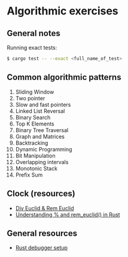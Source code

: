 # Algorithmic exercises

## General notes

Running exact tests:

```sh
$ cargo test -- --exact <full_name_of_test>
```

## Common algorithmic patterns

1. Sliding Window
2. Two pointer
3. Slow and fast pointers
4. Linked List Reversal
5. Binary Search
6. Top K Elements
7. Binary Tree Traversal
8. Graph and Matrices
9. Backtracking
10. Dynamic Programming
11. Bit Manipulation 
12. Overlapping intervals
13. Monotonic Stack
14. Prefix Sum

## Clock (resources)

- [Div Euclid & Rem Euclid](https://notes.statn.dev/languages/rust/div_rem/div_euclid_rem_euclid.html)
- [Understanding % and rem_euclid() in Rust](https://www.iainmaitland.com/remainder)

## General resources

- [Rust debugger setup](https://gist.github.com/xanathar/c7c83e6d53b72dd4464f695607012629)
